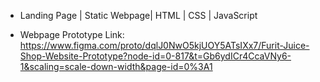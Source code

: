 - Landing Page | Static Webpage| HTML | CSS | JavaScript
  
- Webpage Prototype Link: https://www.figma.com/proto/dqlJ0NwO5kjUOY5ATsIXx7/Furit-Juice-Shop-Website-Prototype?node-id=0-817&t=Gb6ydICr4CcaVNy6-1&scaling=scale-down-width&page-id=0%3A1 
